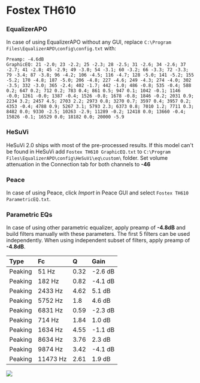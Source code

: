 # Fostex TH610

### EqualizerAPO
In case of using EqualizerAPO without any GUI, replace `C:\Program Files\EqualizerAPO\config\config.txt`
with:
```
Preamp: -4.6dB
GraphicEQ: 21 -2.0; 23 -2.2; 25 -2.3; 28 -2.5; 31 -2.6; 34 -2.6; 37 -2.7; 41 -2.8; 45 -2.9; 49 -3.0; 54 -3.1; 60 -3.2; 66 -3.3; 72 -3.3; 79 -3.4; 87 -3.8; 96 -4.2; 106 -4.5; 116 -4.7; 128 -5.0; 141 -5.2; 155 -5.2; 170 -4.8; 187 -5.0; 206 -4.8; 227 -4.6; 249 -4.3; 274 -4.0; 302 -3.5; 332 -3.0; 365 -2.4; 402 -1.7; 442 -1.0; 486 -0.8; 535 -0.4; 588 0.2; 647 0.2; 712 0.2; 783 0.4; 861 0.5; 947 0.1; 1042 -0.1; 1146 -0.0; 1261 -0.0; 1387 -0.4; 1526 -0.8; 1678 -0.8; 1846 -0.2; 2031 0.9; 2234 3.2; 2457 4.5; 2703 2.2; 2973 0.8; 3270 0.7; 3597 0.4; 3957 0.2; 4353 -0.4; 4788 0.9; 5267 3.1; 5793 2.3; 6373 0.8; 7010 1.2; 7711 0.3; 8482 0.0; 9330 -2.5; 10263 -2.9; 11289 -0.2; 12418 0.0; 13660 -0.4; 15026 -0.1; 16529 0.0; 18182 0.0; 20000 -5.9
```

### HeSuVi
HeSuVi 2.0 ships with most of the pre-processed results. If this model can't be found in HeSuVi add
`Fostex TH610 GraphicEQ.txt` to `C:\Program Files\EqualizerAPO\config\HeSuVi\eq\custom\` folder.
Set volume attenuation in the Connection tab for both channels to **-46**

### Peace
In case of using Peace, click *Import* in Peace GUI and select `Fostex TH610 ParametricEQ.txt`.

### Parametric EQs
In case of using other parametric equalizer, apply preamp of **-4.8dB** and build filters manually
with these parameters. The first 5 filters can be used independently.
When using independent subset of filters, apply preamp of **-4.8dB**.

| Type    | Fc       |    Q | Gain    |
|:--------|:---------|:-----|:--------|
| Peaking | 51 Hz    | 0.32 | -2.6 dB |
| Peaking | 182 Hz   | 0.82 | -4.1 dB |
| Peaking | 2433 Hz  | 4.62 | 5.1 dB  |
| Peaking | 5752 Hz  | 1.8  | 4.6 dB  |
| Peaking | 6831 Hz  | 0.59 | -2.3 dB |
| Peaking | 714 Hz   | 1.84 | 1.0 dB  |
| Peaking | 1634 Hz  | 4.55 | -1.1 dB |
| Peaking | 8634 Hz  | 3.76 | 2.3 dB  |
| Peaking | 9874 Hz  | 3.42 | -4.1 dB |
| Peaking | 11473 Hz | 2.61 | 1.9 dB  |

![](https://raw.githubusercontent.com/jaakkopasanen/AutoEq/master/results/innerfidelity/sbaf-serious/Fostex%20TH610/Fostex%20TH610.png)